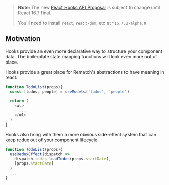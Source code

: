 > **Note:** The new [React Hooks API Proposal](https://reactjs.org/docs/hooks-intro.html)
> is subject to change until React 16.7 final.
>
> You'll need to install `react`, `react-dom`, etc at `^16.7.0-alpha.0`

## Motivation

Hooks provide an even more declarative way to structure your component data. The boilerplate state mapping functions will look even more out of place.

Hooks provide a great place for Rematch's abstractions to have meaning in react:

```js
function TodoList(props){
  const [todos, people] = useModels('todos', 'people')

  return (
    <ul>
      ...
    </ul>
  )
}
```

Hooks also bring with them a more obvious side-effect system that can keep redux out of your component lifecycle:

```js
function TodoList(props){
  useReduxEffect(dispatch =>
    dispatch.todos.loadTodos(props.startDate),
    [props.startDate]
  )
  ...
}
```
